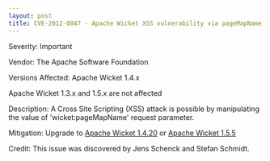 ```yaml
---
layout: post
title: CVE-2012-0047 - Apache Wicket XSS vulnerability via pageMapName request parameter
---
```


Severity: Important

Vendor:
The Apache Software Foundation

Versions Affected:
Apache Wicket 1.4.x

Apache Wicket 1.3.x and 1.5.x are not affected

Description:
A Cross Site Scripting (XSS) attack is possible by manipulating the
value of 'wicket:pageMapName' request parameter.

Mitigation:
Upgrade to [Apache Wicket 1.4.20](http://wicket.apache.org/news/2012/03/12/wicket-1.4.20-released.html) or
[Apache Wicket 1.5.5](http://wicket.apache.org/news/2012/03/12/wicket-1.5.5-released.html)

Credit:
This issue was discovered by Jens Schenck and Stefan Schmidt.
